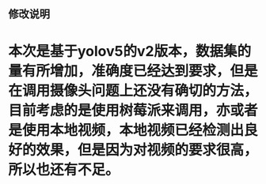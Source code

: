 ## 修改说明
# 本次是基于yolov5的v2版本，数据集的量有所增加，准确度已经达到要求，但是在调用摄像头问题上还没有确切的方法，目前考虑的是使用树莓派来调用，亦或者是使用本地视频，本地视频已经检测出良好的效果，但是因为对视频的要求很高，所以也还有不足。

